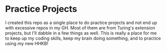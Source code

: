 # Practice Projects
I created this repo as a single place to do practice projects and not end up with excessive repos in my GH.  Most of them are from Turing's extension projects, but I'll dabble in a few things as well.  This is really a place for me to keep up my coding skills, keep my brain doing something, and to practice using my new HHKB!
